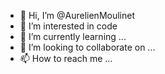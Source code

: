 - 👋 Hi, I’m @AurelienMoulinet
- 👀 I’m interested in code
- 🌱 I’m currently learning ...
- 💞️ I’m looking to collaborate on ...
- 📫 How to reach me ...

<!---
Aurelien Moulinet/Aurelien Moulinet is a ✨ special ✨ repository because its `README.md` (this file) appears on your GitHub profile.
You can click the Preview link to take a look at your changes.
--->
